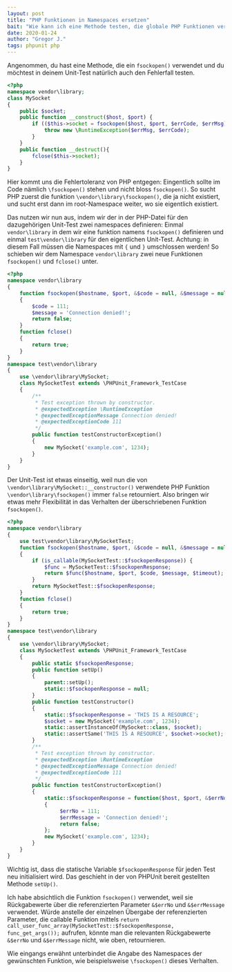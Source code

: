 ```yaml
---
layout: post
title: "PHP Funktionen in Namespaces ersetzen"
bait: "Wie kann ich eine Methode testen, die globale PHP Funktionen verwendet, wie z.B. fsockopen?"
date: 2020-01-24
author: "Gregor J."
tags: phpunit php
---
```


Angenommen, du hast eine Methode, die ein `fsockopen()` verwendet und du möchtest in deinem Unit-Test natürlich auch
den Fehlerfall testen.

```php
<?php
namespace vendor\library;
class MySocket
{
    public $socket;
    public function __construct($host, $port) {
        if (($this->socket = fsockopen($host, $port, $errCode, $errMsg)) === false) {
            throw new \RuntimeException($errMsg, $errCode);        
        }
    }
    public function __destruct(){
        fclose($this->socket);
    }
}
```

Hier kommt uns die Fehlertoleranz von PHP entgegen: Eingentlich sollte im Code nämlich `\fsockopen()` stehen und nicht
bloss `fsockopen()`. So sucht PHP zuerst die funktion `\vendor\library\fsockopen()`, die ja nicht existiert, und sucht
erst dann im root-Namespace weiter, wo sie eigentlich existiert.

Das nutzen wir nun aus, indem wir der in der PHP-Datei für den dazugehörigen Unit-Test zwei namespaces definieren:
Einmal `vendor\library` in dem wir eine funktion namens `fsockopen()` definieren und einmal `test\vendor\library` für
den eigentlichen Unit-Test. Achtung: in diesem Fall müssen die Namespaces mit `{` und `}` umschlossen werden!
So schieben wir dem Namespace `vendor\library` zwei neue Funktionen `fsockopen()` und `fclose()` unter.

```php
<?php
namespace vendor\library
{
    function fsockopen($hostname, $port, &$code = null, &$message = null, $timeout = null)
    {
        $code = 111;
        $message = 'Connection denied!';
        return false;
    }
    function fclose()
    {
        return true;
    }
}
namespace test\vendor\library
{
    use \vendor\library\MySocket;
    class MySocketTest extends \PHPUnit_Framework_TestCase
    {
        /**
         * Test exception thrown by constructor.
         * @expectedException \RuntimeException
         * @expectedExceptionMessage Connection denied!
         * @expectedExceptionCode 111
         */
        public function testConstructorException()
        {
            new MySocket('example.com', 1234);
        }
    }
}
```

Der Unit-Test ist etwas einseitig, weil nun die von `\vendor\library\MySocket::__constructor()` verwendete PHP Funktion
`\vendor\library\fsockopen()` immer `false` retourniert. Also bringen wir etwas mehr Flexibilität in das Verhalten der
überschriebenen Funktion `fsockopen()`.

```php
<?php
namespace vendor\library
{
    use test\vendor\library\MySocketTest;
    function fsockopen($hostname, $port, &$code = null, &$message = null, $timeout = null)
    {
        if (is_callable(MySocketTest::$fsockopenResponse)) {
            $func = MySocketTest::$fsockopenResponse;
            return $func($hostname, $port, $code, $message, $timeout);
        }
        return MySocketTest::$fsockopenResponse;
    }
    function fclose()
    {
        return true;
    }
}
namespace test\vendor\library
{
    use \vendor\library\MySocket;
    class MySocketTest extends \PHPUnit_Framework_TestCase
    {
        public static $fsockopenResponse;
        public function setUp()
        {
            parent::setUp();
            static::$fsockopenResponse = null;
        }
        public function testConstructor()
        {
            static::$fsockopenResponse = 'THIS IS A RESOURCE';
            $socket = new MySocket('example.com', 1234);
            static::assertInstanceOf(MySocket::class, $socket);
            static::assertSame('THIS IS A RESOURCE', $socket->socket);
        }
        /**
         * Test exception thrown by constructor.
         * @expectedException \RuntimeException
         * @expectedExceptionMessage Connection denied!
         * @expectedExceptionCode 111
         */
        public function testConstructorException()
        {
            static::$fsockopenResponse = function($host, $port, &$errNo, &$errMessage, $timeout)
            {
                 $errNo = 111;
                 $errMessage = 'Connection denied!';
                 return false;
            };
            new MySocket('example.com', 1234);
        }
    }
}
```

Wichtig ist, dass die statische Variable `$fsockopenResponse` für jeden Test neu initialisiert wird. Das geschieht in
der von PHPUnit bereit gestellten Methode `setUp()`.

Ich habe absichtlich die Funktion `fsockopen()` verwendet, weil sie Rückgabewerte über die referenzierten Parameter
`&$errNo` und `&$errMessage` verwendet. Würde anstelle der einzelnen Übergabe der referenzierten Parameter, die
callable Funktion mittels `return call_user_func_array(MySocketTest::$fsockopenResponse, func_get_args());` aufrufen,
könnte man die relevanten Rückgabewerte `&$errNo` und `&$errMessage` nicht, wie oben, retournieren.

Wie eingangs erwähnt unterbindet die Angabe des Namespaces der gewünschten Funktion, wie beispielsweise `\fsockopen()`
dieses Verhalten.
